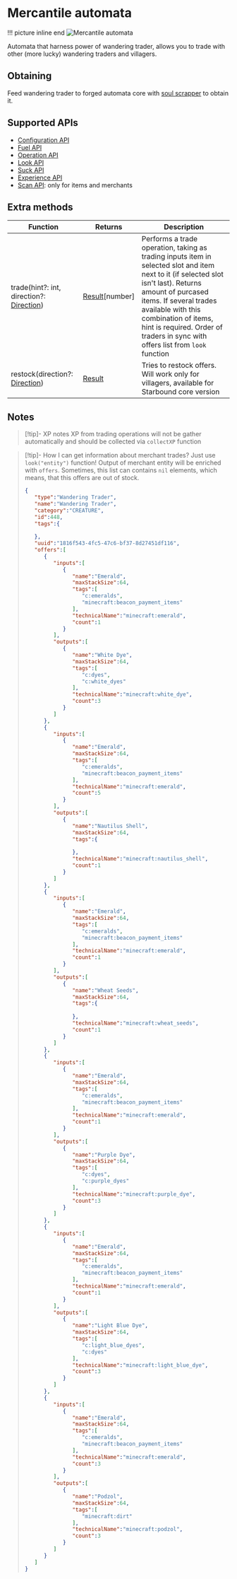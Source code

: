 # Mercantile automata

!!! picture inline end
    ![Mercantile automata](mercantile_automata.png)

Automata that harness power of wandering trader, allows you to trade with other (more lucky) wandering traders and villagers.

## Obtaining

Feed wandering trader to forged automata core with [soul scrapper](soul_scrapper.md) to obtain it.

## Supported APIs

- [Configuration API](configuration.md)
- [Fuel API](fuel.md)
- [Operation API](operation.md)
- [Look API](look.md)
- [Suck API](suck.md)
- [Experience API](experience.md)
- [Scan API](scan.md): only for items and merchants

## Extra methods

| Function                                                                     | Returns                                  | Description                                                                                                                                                                                                                                                                                                  |
| ---------------------------------------------------------------------------- | ---------------------------------------- | ------------------------------------------------------------------------------------------------------------------------------------------------------------------------------------------------------------------------------------------------------------------------------------------------------------ |
| trade(hint?: int, direction?: [Direction](introduction.md#direction)) | [Result](introduction.md#result)[number] | Performs a trade operation, taking as trading inputs item in selected slot and item next to it (if selected slot isn't last). Returns amount of purcased items. If several trades available with this combination of items, hint is required. Order of traders in sync with offers list from `look` function |
| restock(direction?: [Direction](introduction.md#direction))           | [Result](introduction.md#result)         | Tries to restock offers. Will work only for villagers, available for Starbound core version                                                                                                                                                                                                                  |

## Notes

> [!tip]- XP notes
> XP from trading operations will not be gather automatically and should be collected via `collectXP` function

> [!tip]- How I can get information about merchant trades?
> Just use `look("entity")` function! Output of merchant entity will be enriched with `offers`. Sometimes, this list can contains `nil` elements, which means, that this offers are out of stock.
> ```json
> {
>    "type":"Wandering Trader",
>    "name":"Wandering Trader",
>    "category":"CREATURE",
>    "id":448,
>    "tags":{
>       
>    },
>    "uuid":"1816f543-4fc5-47c6-bf37-8d27451df116",
>    "offers":[
>       {
>          "inputs":[
>             {
>                "name":"Emerald",
>                "maxStackSize":64,
>                "tags":[
>                   "c:emeralds",
>                   "minecraft:beacon_payment_items"
>                ],
>                "technicalName":"minecraft:emerald",
>                "count":1
>             }
>          ],
>          "outputs":[
>             {
>                "name":"White Dye",
>                "maxStackSize":64,
>                "tags":[
>                   "c:dyes",
>                   "c:white_dyes"
>                ],
>                "technicalName":"minecraft:white_dye",
>                "count":3
>             }
>          ]
>       },
>       {
>          "inputs":[
>             {
>                "name":"Emerald",
>                "maxStackSize":64,
>                "tags":[
>                   "c:emeralds",
>                   "minecraft:beacon_payment_items"
>                ],
>                "technicalName":"minecraft:emerald",
>                "count":5
>             }
>          ],
>          "outputs":[
>             {
>                "name":"Nautilus Shell",
>                "maxStackSize":64,
>                "tags":{
>                   
>                },
>                "technicalName":"minecraft:nautilus_shell",
>                "count":1
>             }
>          ]
>       },
>       {
>          "inputs":[
>             {
>                "name":"Emerald",
>                "maxStackSize":64,
>                "tags":[
>                   "c:emeralds",
>                   "minecraft:beacon_payment_items"
>                ],
>                "technicalName":"minecraft:emerald",
>                "count":1
>             }
>          ],
>          "outputs":[
>             {
>                "name":"Wheat Seeds",
>                "maxStackSize":64,
>                "tags":{
>                   
>                },
>                "technicalName":"minecraft:wheat_seeds",
>                "count":1
>             }
>          ]
>       },
>       {
>          "inputs":[
>             {
>                "name":"Emerald",
>                "maxStackSize":64,
>                "tags":[
>                   "c:emeralds",
>                   "minecraft:beacon_payment_items"
>                ],
>                "technicalName":"minecraft:emerald",
>                "count":1
>             }
>          ],
>          "outputs":[
>             {
>                "name":"Purple Dye",
>                "maxStackSize":64,
>                "tags":[
>                   "c:dyes",
>                   "c:purple_dyes"
>                ],
>                "technicalName":"minecraft:purple_dye",
>                "count":3
>             }
>          ]
>       },
>       {
>          "inputs":[
>             {
>                "name":"Emerald",
>                "maxStackSize":64,
>                "tags":[
>                   "c:emeralds",
>                   "minecraft:beacon_payment_items"
>                ],
>                "technicalName":"minecraft:emerald",
>                "count":1
>             }
>          ],
>          "outputs":[
>             {
>                "name":"Light Blue Dye",
>                "maxStackSize":64,
>                "tags":[
>                   "c:light_blue_dyes",
>                   "c:dyes"
>                ],
>                "technicalName":"minecraft:light_blue_dye",
>                "count":3
>             }
>          ]
>       },
>       {
>          "inputs":[
>             {
>                "name":"Emerald",
>                "maxStackSize":64,
>                "tags":[
>                   "c:emeralds",
>                   "minecraft:beacon_payment_items"
>                ],
>                "technicalName":"minecraft:emerald",
>                "count":3
>             }
>          ],
>          "outputs":[
>             {
>                "name":"Podzol",
>                "maxStackSize":64,
>                "tags":[
>                   "minecraft:dirt"
>                ],
>                "technicalName":"minecraft:podzol",
>                "count":3
>             }
>          ]
>       }
>    ]
> }
> ```